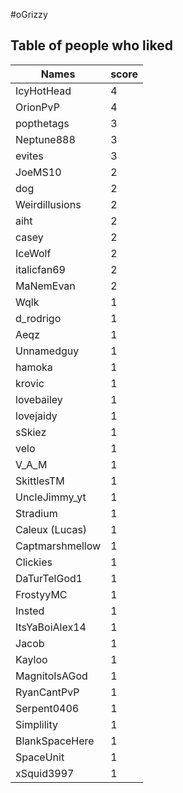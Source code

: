 #oGrizzy
## Table of people who liked
Names | score
--- | ---
IcyHotHead | 4
OrionPvP | 4
popthetags | 3
Neptune888 | 3
evites | 3
JoeMS10 | 2
dog | 2
Weirdillusions | 2
aiht | 2
casey | 2
IceWolf | 2
italicfan69 | 2
MaNemEvan | 2
Wqlk | 1
d_rodrigo | 1
Aeqz | 1
Unnamedguy | 1
hamoka | 1
krovic | 1
lovebailey | 1
lovejaidy | 1
sSkiez | 1
velo | 1
V_A_M | 1
SkittlesTM | 1
UncleJimmy_yt | 1
Stradium | 1
Caleux (Lucas) | 1
Captmarshmellow | 1
Clickies | 1
DaTurTelGod1 | 1
FrostyyMC | 1
Insted | 1
ItsYaBoiAlex14 | 1
Jacob | 1
Kayloo | 1
MagnitoIsAGod | 1
RyanCantPvP | 1
Serpent0406 | 1
Simplility | 1
BlankSpaceHere | 1
SpaceUnit | 1
xSquid3997 | 1

